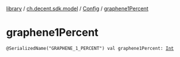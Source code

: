 [library](../../index.md) / [ch.decent.sdk.model](../index.md) / [Config](index.md) / [graphene1Percent](./graphene1-percent.md)

# graphene1Percent

`@SerializedName("GRAPHENE_1_PERCENT") val graphene1Percent: `[`Int`](https://kotlinlang.org/api/latest/jvm/stdlib/kotlin/-int/index.html)